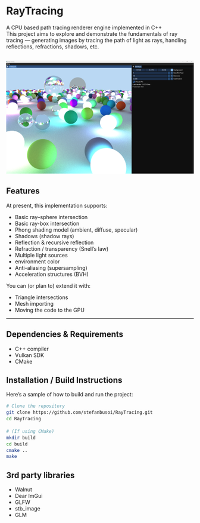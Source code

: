 # RayTracing

A CPU based path tracing renderer engine implemented in C++  
This project aims to explore and demonstrate the fundamentals of ray tracing — generating images by tracing the path of light as rays, handling reflections, refractions, shadows, etc.

![img.png](img.png)
---


## Features

At present, this implementation supports:

- Basic ray–sphere intersection
- Basic ray-box intersection
- Phong shading model (ambient, diffuse, specular)
- Shadows (shadow rays)
- Reflection & recursive reflection
- Refraction / transparency (Snell’s law)
- Multiple light sources
- environment color
- Anti-aliasing (supersampling)
- Acceleration structures (BVH)

You can (or plan to) extend it with:

- Triangle intersections
- Mesh importing
- Moving the code to the GPU
---

## Dependencies & Requirements

- C++ compiler
- Vulkan SDK
- CMake

## Installation / Build Instructions

Here’s a sample of how to build and run the project:

```bash
# Clone the repository
git clone https://github.com/stefanbusoi/RayTracing.git
cd RayTracing

# (If using CMake)
mkdir build
cd build
cmake ..
make
```

## 3rd party libraries

- Walnut
- Dear ImGui
- GLFW
- stb_image
- GLM
